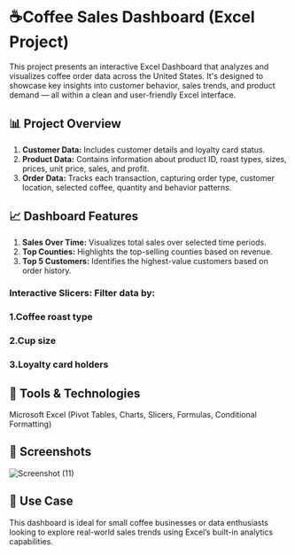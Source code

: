 # ☕Coffee Sales Dashboard (Excel Project)
This project presents an interactive Excel Dashboard that analyzes and visualizes coffee order data across the United States. It's designed to showcase key insights into customer behavior, sales trends, and product demand — all within a clean and user-friendly Excel interface.

## 📊 Project Overview
1. **Customer Data:** Includes customer details and loyalty card status.
2. **Product Data:** Contains information about product ID, roast types, sizes, prices, unit price, sales, and profit.
3. **Order Data:** Tracks each transaction, capturing order type, customer location, selected coffee, quantity and behavior patterns.

## 📈 Dashboard Features
1. **Sales Over Time:** Visualizes total sales over selected time periods.
2. **Top Counties:** Highlights the top-selling counties based on revenue.
3. **Top 5 Customers:** Identifies the highest-value customers based on order history.

### Interactive Slicers: Filter data by:
### 1.Coffee roast type
### 2.Cup size
### 3.Loyalty card holders

## 📁 Tools & Technologies
Microsoft Excel
(Pivot Tables, Charts, Slicers, Formulas, Conditional Formatting)

## 📸 Screenshots
![Screenshot (11)](https://github.com/user-attachments/assets/a24843ef-90aa-400f-b35c-484f265a32d0)

## 📌 Use Case
This dashboard is ideal for small coffee businesses or data enthusiasts looking to explore real-world sales trends using Excel’s built-in analytics capabilities.
